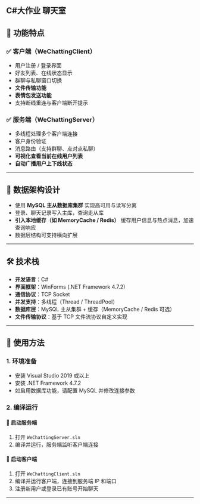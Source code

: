 
## C#大作业 聊天室
## 🚀 功能特点

### ✅ 客户端（WeChattingClient）
- 用户注册 / 登录界面
- 好友列表、在线状态显示
- 群聊与私聊窗口切换
- **文件传输功能**
- **表情包发送功能**
- 支持断线重连与客户端断开提示

### ✅ 服务端（WeChattingServer）
- 多线程处理多个客户端连接
- 客户身份验证
- 消息路由（支持群聊、点对点私聊）
- **可视化查看当前在线用户列表**
- **自动广播用户上下线状态**

---

## 💾 数据架构设计

- 使用 **MySQL 主从数据库集群** 实现高可用与读写分离
- 登录、聊天记录写入主库，查询走从库
- **引入本地缓存（如 MemoryCache / Redis）** 缓存用户信息与热点消息，加速查询响应
- 数据层结构可支持横向扩展

---

## 🛠 技术栈

- **开发语言**：C#
- **界面框架**：WinForms (.NET Framework 4.7.2)
- **通信协议**：TCP Socket
- **并发支持**：多线程（Thread / ThreadPool）
- **数据库层**：MySQL 主从集群 + 缓存（MemoryCache / Redis 可选）
- **文件传输协议**：基于 TCP 文件流协议自定义实现
---

## 🧩 使用方法

### 1. 环境准备

- 安装 Visual Studio 2019 或以上
- 安装 .NET Framework 4.7.2
- 如启用数据库功能，请配置 MySQL 并修改连接参数

### 2. 编译运行

#### 🔹 启动服务端
1. 打开 `WeChattingServer.sln`
2. 编译并运行，服务端监听客户端连接

#### 🔹 启动客户端
1. 打开 `WeChattingClient.sln`
2. 编译并运行客户端，连接到服务端 IP 和端口
3. 注册新用户或登录已有账号开始聊天



---

